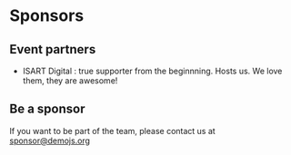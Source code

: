 
# Sponsors

## Event partners 

 * ISART Digital : true supporter from the beginnning. Hosts us. We love them, they are awesome!

## Be a sponsor 

If you want to be part of the team, please contact us at [sponsor@demojs.org](sponsor@demojs.org)

